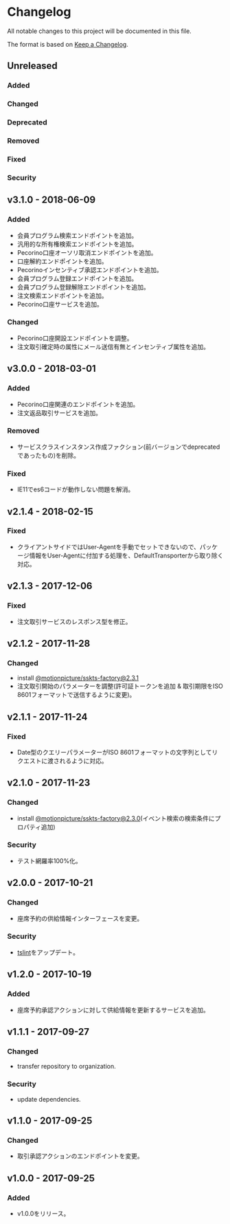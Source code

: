 # Changelog

All notable changes to this project will be documented in this file.

The format is based on [Keep a Changelog](http://keepachangelog.com/).

## Unreleased

### Added

### Changed

### Deprecated

### Removed

### Fixed

### Security

## v3.1.0 - 2018-06-09

### Added

- 会員プログラム検索エンドポイントを追加。
- 汎用的な所有権検索エンドポイントを追加。
- Pecorino口座オーソリ取消エンドポイントを追加。
- 口座解約エンドポイントを追加。
- Pecorinoインセンティブ承認エンドポイントを追加。
- 会員プログラム登録エンドポイントを追加。
- 会員プログラム登録解除エンドポイントを追加。
- 注文検索エンドポイントを追加。
- Pecorino口座サービスを追加。

### Changed

- Pecorino口座開設エンドポイントを調整。
- 注文取引確定時の属性にメール送信有無とインセンティブ属性を追加。

## v3.0.0 - 2018-03-01
### Added
- Pecorino口座関連のエンドポイントを追加。
- 注文返品取引サービスを追加。

### Removed
- サービスクラスインスタンス作成ファクション(前バージョンでdeprecatedであったもの)を削除。

### Fixed
- IE11でes6コードが動作しない問題を解消。

## v2.1.4 - 2018-02-15
### Fixed
- クライアントサイドではUser-Agentを手動でセットできないので、パッケージ情報をUser-Agentに付加する処理を、DefaultTransporterから取り除く対応。

## v2.1.3 - 2017-12-06
### Fixed
- 注文取引サービスのレスポンス型を修正。

## v2.1.2 - 2017-11-28
### Changed
- install [@motionpicture/sskts-factory@2.3.1](https://www.npmjs.com/package/@motionpicture/sskts-factory)
- 注文取引開始のパラメーターを調整(許可証トークンを追加 & 取引期限をISO 8601フォーマットで送信するように変更)。

## v2.1.1 - 2017-11-24
### Fixed
- Date型のクエリーパラメーターがISO 8601フォーマットの文字列としてリクエストに渡されるように対応。

## v2.1.0 - 2017-11-23
### Changed
- install [@motionpicture/sskts-factory@2.3.0](https://www.npmjs.com/package/@motionpicture/sskts-factory)(イベント検索の検索条件にプロパティ追加)

### Security
- テスト網羅率100%化。

## v2.0.0 - 2017-10-21
### Changed
- 座席予約の供給情報インターフェースを変更。

### Security
- [tslint](https://www.npmjs.com/package/tslint)をアップデート。

## v1.2.0 - 2017-10-19
### Added
- 座席予約承認アクションに対して供給情報を更新するサービスを追加。

## v1.1.1 - 2017-09-27
### Changed
- transfer repository to organization.

### Security
- update dependencies.

## v1.1.0 - 2017-09-25
### Changed
- 取引承認アクションのエンドポイントを変更。

## v1.0.0 - 2017-09-25
### Added
- v1.0.0をリリース。

